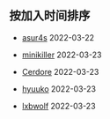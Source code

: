 ## 按加入时间排序

- [asur4s](https://github.com/asur4s) 2022-03-22

- [minikiller](https://github.com/minikiller) 2022-03-23

- [Cerdore](https://github.com/Cerdore) 2022-03-23

- [hyuuko](https://github.com/hyuuko) 2022-03-23

- [lxbwolf](https://github.com/lxbwolf) 2022-03-23
